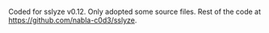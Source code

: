 Coded for sslyze v0.12.
Only adopted some source files.
Rest of the code at https://github.com/nabla-c0d3/sslyze.